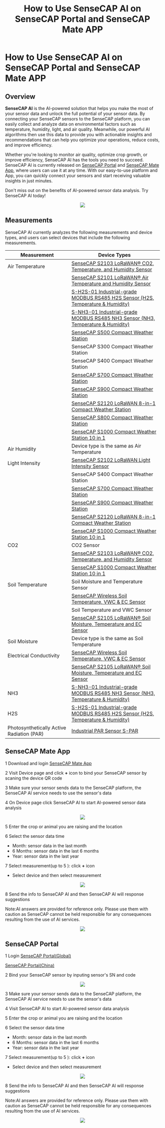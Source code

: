 ﻿---
description: How to Use SenseCAP AI on SenseCAP Portal and SenseCAP Mate APP
title: How to Use SenseCAP AI on SenseCAP Portal and SenseCAP Mate APP
keywords:
- AI
image: https://files.seeedstudio.com/wiki/wiki-platform/S-tempor.png
slug: /How_to_Use_SenseCAP_AI_on_SenseCAP_Portal_and_SenseCAP_Mate_APP
last_update:
  date: 6/20/2023
  author: Lee
---

# How to Use SenseCAP AI on SenseCAP Portal and SenseCAP Mate APP

## Overview

**SenseCAP AI** is the AI-powered solution that helps you make the most of your sensor data and unlock the full potential of your sensor data. By connecting your SenseCAP sensors to the SenseCAP platform, you can easily collect and analyze data on environmental factors such as temperature, humidity, light, and air quality. Meanwhile, our powerful AI algorithms then use this data to provide you with actionable insights and recommendations that can help you optimize your operations, reduce costs, and improve efficiency. 

Whether you're looking to monitor air quality, optimize crop growth, or improve efficiency, SenseCAP AI has the tools you need to succeed. SenseCAP AI is currently released on [SenseCAP Portal](https://sensecap.seeed.cc/portal/#/login) and [SenseCAP Mate App](http://sensecap-mate-download.seeed.cc/), where users can use it at any time. With our easy-to-use platform and App, you can quickly connect your sensors and start receiving valuable insights in just minutes. 

Don't miss out on the benefits of AI-powered sensor data analysis. Try SenseCAP AI today!

<div align="center"><img width ={1000} src="https://files.seeedstudio.com/wiki/SenseCAP_AI/1.png
"/></div>

## Measurements
SenseCAP AI currently analyzes the following measurements and device types, and users can select devices that include the following measurements.

| Measurement             | Device Types                                        |
|-------------------------|-----------------------------------------------------|
| Air Temperature         |[SenseCAP S2103 LoRaWAN® CO2, Temperature, and Humidity Sensor](https://www.seeedstudio.com/SenseCAP-S2103-LoRaWAN-CO2-Temperature-and-Humidity-Sensor-p-5356.html)|
|                         |[SenseCAP S2101 LoRaWAN® Air Temperature and Humidity Sensor](https://www.seeedstudio.com/SenseCAP-S2101-LoRaWAN-Air-Temperature-and-Humidity-Sensor-p-5354.html)|
|                         |[S-H2S-01 Industrial-grade MODBUS RS485 H2S Sensor (H2S, Temperature & Humidity)](https://www.seeedstudio.com/RS485-H2S-Sensor-Connector-p-5114.html)|
|                         |[S-NH3-01 Industrial-grade MODBUS RS485 NH3 Sensor (NH3, Temperature & Humidity)](https://www.seeedstudio.com/RS485-NH3-Sensor-Connector-p-5113.html)|
|                         |[SenseCAP S500 Compact Weather Station](https://www.seeedstudio.com/SenseCAP-S500-5-in-1-Compact-Weather-Station-p-5652.html)|
|                         |SenseCAP S300 Compact Weather Station|
|                         |SenseCAP S400 Compact Weather Station|
|                         |[SenseCAP S700 Compact Weather Station ](https://www.seeedstudio.com/SenseCAP-S700-7-in-1-Compact-Weather-Station-p-5651.html)|
|                         |[SenseCAP S900 Compact Weather Station](https://www.seeedstudio.com/SenseCAPONE-S900-9in1-Compact-Weather-Sensor-p-4881.html)|
|                         |[SenseCAP S2120 LoRaWAN 8-in-1 Compact Weather Station ](https://www.seeedstudio.com/sensecap-s2120-lorawan-8-in-1-weather-sensor-p-5436.html)|
|                         |[SenseCAP S800 Compact Weather Station](https://www.seeedstudio.com/SenseCAP-S800-8-in-1-Compact-Weather-Station-p-5653.html)|
|                         |[SenseCAP S1000 Compact Weather Station 10 in 1](https://www.seeedstudio.com/SenseCAP-S1000-10-in-1-Compact-Weather-Station-p-5654.html)|
| Air Humidity            |Device type is the same as Air Temperature          |
| Light Intensity         |[SenseCAP S2102 LoRaWAN Light Intensity Sensor](https://www.seeedstudio.com/SenseCAP-S2102-LoRaWAN-Light-Intensity-Sensor-p-5355.html)|
|                         |SenseCAP S400 Compact Weather Station |
|                         |[SenseCAP S700 Compact Weather Station](https://www.seeedstudio.com/SenseCAP-S700-7-in-1-Compact-Weather-Station-p-5651.html)|
|                         |[SenseCAP S900 Compact Weather Station](https://www.seeedstudio.com/SenseCAPONE-S900-9in1-Compact-Weather-Sensor-p-4881.html)|
|                         |[SenseCAP S2120 LoRaWAN 8-in-1 Compact Weather Station ](https://www.seeedstudio.com/sensecap-s2120-lorawan-8-in-1-weather-sensor-p-5436.html)|
|                         |[SenseCAP S1000 Compact Weather Station 10 in 1](https://www.seeedstudio.com/SenseCAP-S1000-10-in-1-Compact-Weather-Station-p-5654.html)|
| CO2                     | CO2 Sensor                                          |
|                         |[SenseCAP S2103 LoRaWAN® CO2, Temperature, and Humidity Sensor](https://www.seeedstudio.com/SenseCAP-S2103-LoRaWAN-CO2-Temperature-and-Humidity-Sensor-p-5356.html)|
|                         |[SenseCAP S1000 Compact Weather Station 10 in 1](https://www.seeedstudio.com/SenseCAP-S1000-10-in-1-Compact-Weather-Station-p-5654.html)|
| Soil Temperature        | Soil Moisture and Temperature Sensor                |
|                         |[SenseCAP Wireless Soil Temperature, VWC & EC Sensor](https://www.seeedstudio.com/SenseCAP-Wireless-Soil-Temperature-VWC-EC-Sensor-LoRaWAN-AS923-MT20-p-4996.html)|
|                         | Soil Temperature and VWC Sensor                     |
|                         |[SenseCAP S2105 LoRaWAN® Soil Moisture, Temperature and EC Sensor](https://www.seeedstudio.com/SenseCAP-S2105-LoRaWAN-Soil-Temperature-Moisture-and-EC-Sensor-p-5358.html)|
| Soil Moisture           |Device type is the same as Soil Temperature          |
| Electrical Conductivity |[SenseCAP Wireless Soil Temperature, VWC & EC Sensor](https://www.seeedstudio.com/SenseCAP-Wireless-Soil-Temperature-VWC-EC-Sensor-LoRaWAN-AS923-MT20-p-4996.html)|
|                         |[SenseCAP S2105 LoRaWAN® Soil Moisture, Temperature and EC Sensor](https://www.seeedstudio.com/SenseCAP-S2105-LoRaWAN-Soil-Temperature-Moisture-and-EC-Sensor-p-5358.html)|
| NH3                     |[S-NH3-01 Industrial-grade MODBUS RS485 NH3 Sensor (NH3, Temperature & Humidity)](https://www.seeedstudio.com/RS485-NH3-Sensor-Connector-p-5113.html)|
| H2S                     |[S-H2S-01 Industrial-grade MODBUS RS485 H2S Sensor (H2S, Temperature & Humidity)](https://www.seeedstudio.com/RS485-H2S-Sensor-Connector-p-5114.html)|
| Photosynthetically Active Radiation (PAR) |[Industrial PAR Sensor S-PAR](https://www.seeedstudio.com/RS485-S-PAR-02B-p-4830.html)|


## SenseCAP Mate App
1 Download and login [SenseCAP Mate App](https://app.sensecapmx.com/)

2 Visit Device page and click **+** icon to bind your SenseCAP sensor by scaning the device QR code

3 Make sure your sensor sends data to the SenseCAP platform, the SenseCAP AI service needs to use the sensor's data

4 On Device page click SenseCAP AI to start AI-powered sensor data analysis 

<div align="center"><img width ={1000} src="https://files.seeedstudio.com/wiki/SenseCAP_AI/2.png
"/></div>

5 Enter the crop or animal you are raising and the location

6 Select the sensor data time

- Month: sensor data in the last month
- 6 Months: sensor data in the last 6 months
- Year: sensor data in the last year

7 Select measurement(up to 5 ): click **+** icon 

- Select device and then select measurement 

<div align="center"><img width ={1000} src="https://files.seeedstudio.com/wiki/SenseCAP_AI/3.png
"/></div>

8 Send the info to SenseCAP AI and then SenseCAP AI will response suggestions

Note:AI answers are provided for reference only. Please use them with caution as SenseCAP cannot be held responsible for any consequences resulting from the use of AI services.

<div align="center"><img width ={800} src="https://files.seeedstudio.com/wiki/SenseCAP_AI/4.png
"/></div>

## SenseCAP Portal

1 Login [SenseCAP Portal(Global)](https://sensecap.seeed.cc/portal/#/login)

[SenseCAP Portal(China)](http://sensecap.seeed.cn/portal/#/login)

2 Bind your SenseCAP sensor by inputing sensor's SN and code 

<div align="center"><img width ={1000} src="https://files.seeedstudio.com/wiki/SenseCAP_AI/5.png
"/></div>

3 Make sure your sensor sends data to the SenseCAP platform, the SenseCAP AI service needs to use the sensor's data

4 Visit SenseCAP AI to start AI-powered sensor data analysis 

5 Enter the crop or animal you are raising and the location

6 Select the sensor data time

- Month: sensor data in the last month
- 6 Months: sensor data in the last 6 months
- Year: sensor data in the last year

7 Select measurement(up to 5 ): click **+** icon 

- Select device and then select measurement 

<div align="center"><img width ={1000} src="https://files.seeedstudio.com/wiki/SenseCAP_AI/6.png
"/></div>

8 Send the info to SenseCAP AI and then SenseCAP AI will response suggestions

Note:AI answers are provided for reference only. Please use them with caution as SenseCAP cannot be held responsible for any consequences resulting from the use of AI services.

<div align="center"><img width ={1000} src="https://files.seeedstudio.com/wiki/SenseCAP_AI/7.png
"/></div>


